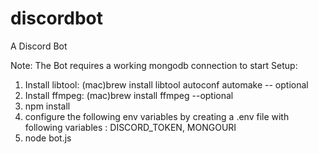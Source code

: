 # discordbot
A Discord Bot

Note: The Bot requires a working mongodb connection to start
Setup:

1. Install libtool: (mac)brew install libtool autoconf automake -- optional
2. Install ffmpeg: (mac)brew install ffmpeg --optional
3. npm install
4. configure the following env variables by creating a .env file with following variables : DISCORD_TOKEN, MONGOURI
5. node bot.js
